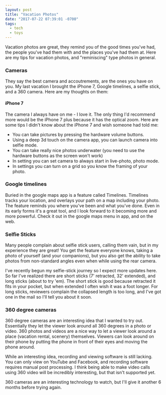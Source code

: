 ```yaml
---
layout: post
title: "Vacation Photos"
date: "2017-07-22 07:39:01 -0700"
tags:
  - tech
  - toys
---
```


Vacation photos are great, they remind you of the good times you've had, the people you've had them with and the places you've had them at. Here are my tips for vacation photos, and "reminiscing" type photos in general.

### Cameras

They say the best camera and accoutrements, are the ones you have on you. My last vacation I brought the iPhone 7, Google timelines, a selfie stick, and a 360 camera. Here are my thoughts on them:

#### iPhone 7

The camera I always have on me - I love it. The only thing I'd recommend more would be the iPhone 7 plus because it has the optical zoom. Here are some tips I didn't know about the iPhone 7 and wish someone had told me:

- You can take pictures by pressing the hardware volume buttons.
- Using a deep 3d touch on the camera app, you can launch camera into selfie mode.
- You can take really nice photos underwater (you need to use the hardware buttons as the screen won't work)
- In setting you can set camera to always start in live-photo, photo mode.
- In settings you can turn on a grid so you know the framing of your photo.

### Google timelines

Buried in the google maps app is a feature called Timelines. Timelines tracks your location, and overlays your path on a map including your photo. The feature reminds you where you've been and what you've done. Even in its early forms it's a great tool, and I look forward to it becoming more and more powerful. Check it out in the google maps menu in app, and on the web.

### Selfie Sticks

Many people complain about selfie stick users, calling them vain, but in my experience they are great! You get the feature everyone knows, taking a photo of yourself (and your companions), but you also get the ability to take photos from non-standard angles even when while using the rear camera.

I've recently begun my selfie-stick journey so I expect more updates here. So far I've realized there are short sticks (7' retracted, 32' extended), and long sticks (about to try 'em). The short stick is good because retracted it fits in your pocket, but when extended I often wish it was a foot longer. For long sticks, reviewers complain the collapsed length is too long, and I've got one in the mail so I'll tell you about it soon.

### 360 degree cameras

   360 degree cameras are an interesting idea that I wanted to try out. Essentially they let the viewer look around all 360 degrees in a photo or video. 360 photos and videos are a nice way to let a viewer look around a place (vacation rental, scenery) themselves. Viewers can look around on their phone by putting the phone in front of their eyes and moving the phone around.

While an interesting idea, recording and viewing software is still lacking. You can only view on YouTube and Facebook, and recording software requires manual post processing. I think being able to make video calls using 360 video will be incredibly interesting, but that isn't supported yet.

360 cameras are an interesting technology to watch, but I'll give it another 6 months before trying again.
